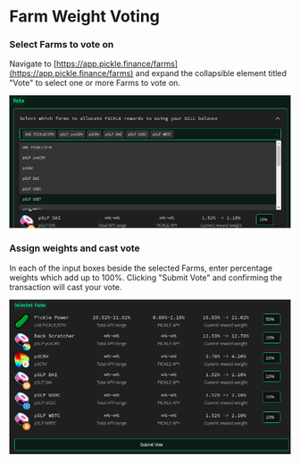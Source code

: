 # Farm Weight Voting

### Select Farms to vote on

Navigate to [https://app.pickle.finance/farms](https://app.pickle.finance/farms) and expand the collapsible element titled "Vote" to select one or more Farms to vote on.

![](<../../../.gitbook/assets/image (36).png>)

### Assign weights and cast vote

In each of the input boxes beside the selected Farms, enter percentage weights which add up to 100%. Clicking "Submit Vote" and confirming the transaction will cast your vote.

![](<../../../.gitbook/assets/image (35).png>)


